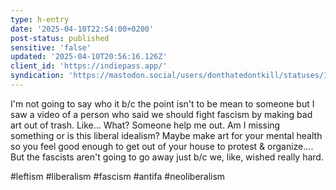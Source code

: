 ```yaml
---
type: h-entry
date: '2025-04-10T22:54:00+0200'
post-status: published
sensitive: 'false'
updated: '2025-04-10T20:56:16.126Z'
client_id: 'https://indiepass.app/'
syndication: 'https://mastodon.social/users/donthatedontkill/statuses/114315661571225559'
---
```

I'm not going to say who it b/c the point isn't to be mean to someone but I saw a video of a person who said we should fight fascism by making bad art out of trash. Like... What? Someone help me out. Am I missing something or is this liberal idealism? Maybe make art for your mental health so you feel good enough to get out of your house to protest & organize.... But the fascists aren't going to go away just b/c we, like, wished really hard.

#leftism #liberalism #fascism #antifa #neoliberalism
